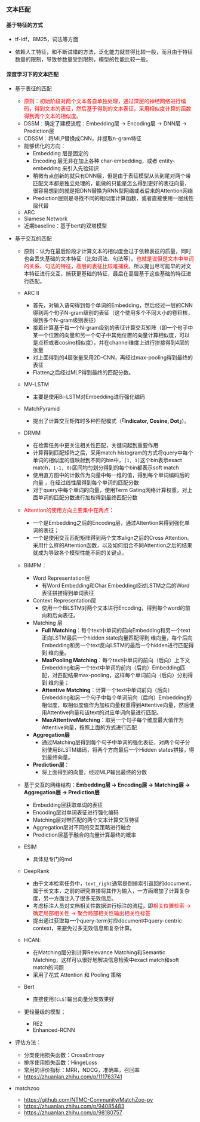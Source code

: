 ### 文本匹配

#### 基于特征的方式

+ tf-idf，BM25，词法等方面

+ 依赖人工特征，和不断试错的方法，泛化能力就显得比较一般，而且由于特征数量的限制，导致参数量受到限制，模型的性能比较一般。

  

#### 深度学习下的文本匹配

+ 基于表征的匹配

  + <font color=red>原则：初始阶段对两个文本各自单独处理，通过深层的神经网络进行编码，得到文本的表征，然后基于得到的文本表征，采用相似度计算的函数得到两个文本的相似度。</font>
  + DSSM：确定了建模流程：Embedding层 -> Encoding层 -> DNN层 -> Prediction层
  + CDSSM：将MLP替换成CNN，并提取n-gram特征
  + 能够优化的方向：
    + Embedding 层是固定的
    + Encoding 层无非在加上各种 char-embedding，或者 entity-embedding 来引入先验知识
    + 稍微有点创新的就只有DNN层，但是由于表征模型从头到尾对两个带匹配文本都是独立处理的，能做的只能是怎么得到更好的表征向量，很容易想到的就是把DNN替换为RNN型网络或者后来的Attention网络
    + Prediction层则是寻找不同的相似度计算函数，或者直接使用一层线性层代替
  + ARC
  + Siamese Network
  + 近期baseline：基于bert的双塔模型

+ 基于交互的匹配

  + 原则：认为在最后阶段才计算文本的相似度会过于依赖表征的质量，同时也会丢失基础的文本特征（比如词法、句法等）。<font color=red>也就是说但是文本中单词的关系、句法的特征，高层的表征比较难捕获。</font>所以提出尽可能早的对文本特征进行交互，捕获更基础的特征，最后在高层基于这些基础的特征进行匹配。
  + ARC II
    + 首先，对输入语句得到每个单词的Embedding，然后经过一层的CNN得到两个句子N-gram级别的表征（这个使用多个不同大小的卷积核，得到多个N-gram级别表征）
    + 接着计算基于每一个N-gram级别的表征计算交互矩阵（即一个句子中某一个位置的向量和另一个句子中其他位置的向量计算相似度，可以是点积或者cosine相似度），并在channel维度上进行拼接得到4层的张量
    + 对上面得到的4层张量采用2D-CNN，再经过max-pooling得到最终的表征
    + Flatten之后经过MLP得到最终的匹配分数。
  + MV-LSTM
    + 主要是使用Bi-LSTM对Embedding进行强化编码
  + MatchPyramid
    + 提出了计算交互矩阵时多种匹配模式（**「Indicator, Cosine, Dot」**）。
  + DRMM
    + 在检索任务中更关注相关性匹配，关键词起到重要作用
    + 计算得到匹配矩阵之后，采用match histogram的方式将query中每个单词的相似度的值映射到不同的bin中，`[1, 1]`这个bin表示exact match，`[-1, 0)`区间均匀划分得到的每个bin都表示soft match
    + 使用直方图中的计数作为向量中每一维的值，得到每个单词编码后的向量 ，在经过线性层得到每个单词的匹配分数
    + 对于query中每个单词的向量，使用Term Gating网络计算权重，对上面单词的匹配分数进行加权得到最终匹配分数
  + <font color=red>Attention的使用方向主要集中在两点</font>：
    + 一个是Embedding之后的Encoding层，通过Attention来得到强化单词的表征；
    + 一个是使用交互匹配矩阵得到两个文本align之后的Cross Attention。采用什么样的Attention函数，以及如何组合不同Attention之后的结果就成为导致各个模型性能不同的关键点。
  + BiMPM：
    + Word Representation层
      + 有Word Embedding和Char Embedding经过LSTM之后的Word表征拼接得到单词表征
    + Context Representation层
      + 使用一个BiLSTM对两个文本进行Encoding，得到每个word的前向和后向表征。
    + Matching 层
      + **Full Matching**：每个text中单词的前向Embedding和另一个text正向LSTM最后一个hidden state向量匹配得到 维向量，每个后向Embedding和另一个text反向LSTM的最后一个hidden进行匹配得到 维向量。
      + **MaxPooling Matching**：每个text中单词的前向（后向）上下文Embedding和另一个text中单词的前向（后向）Embedding匹配，对匹配结果max-pooling，这样每个单词前向（后向）分别得到 维向量；
      + **Attentive Matching**：计算一个text中单词前向（后向）Embedding和另一个句子中每个单词前向（后向）Embedding的相似度，取相似度值作为加权向量权重得到Attentive向量，然后使用Attentive向量和该text的对应单词向量进行匹配。
      + **MaxAttentiveMatching**：取另一个句子每个维度最大值作为Attentive向量，按照上面的方式进行匹配
    + **Aggregation层**
      + 通过Matching层得到每个句子中单词的强化表征，对两个句子分别使用BiLSTM编码，将两个方向最后一个Hidden states拼接，得到最终向量。
    + **Prediction层**：
      + 将上面得到的向量，经过MLP输出最终的分数
  + 基于交互的网络结构：**Embedding层 -> Encoding层 -> Matching层 -> Aggregation层 -> Prediction层**
    + Embedding层获取单词的表征
    + Encoding层对单词表征进行强化编码
    + Matching层对带匹配的两个文本计算交互特征
    + Aggregation层对不同的交互策略进行融合
    + Prediction层基于融合的向量计算最终的概率
  + ESIM
    + 具体见专门的md
  + DeepRank
    + 由于文本检索任务中，`text_right`通常是倒排索引返回的document，属于长文本，之前的研究直接将其作为输入，一方面增加了计算复杂度，另一方面注入了很多无效信息。
    + 考虑标注人员对文档相关性数据进行标注的流程，即<font color=red>相关位置检索 -> 确定局部相关性 -> 聚合局部相关性输出相关性标签</font>
    + 提出通过获取每一个query-term对应document中query-centric context，来避免过多无效信息和复杂计算。

  + HCAN:
    + 在Matching层分别计算Relevance Matching和Semantic Matching，这样可以很好地解决信息检索中exact match和soft match的问题
    + 采用了花式 Attention 和 Pooling 策略
  + Bert
    + 直接使用`[CLS]`输出向量分类效果好
  + 更轻量级的模型；
    + RE2
    + Enhanced-RCNN

+ 评估方法：

  + 分类使用损失函数：CrossEntropy
  + 排序使用损失函数：HingeLoss
  + 常用的评价指标：MRR，NDCG，准确率，召回率
  + https://zhuanlan.zhihu.com/p/111763741

+ matchzoo

  + https://github.com/NTMC-Community/MatchZoo-py
  + https://zhuanlan.zhihu.com/p/94085483
  + https://zhuanlan.zhihu.com/p/98180757